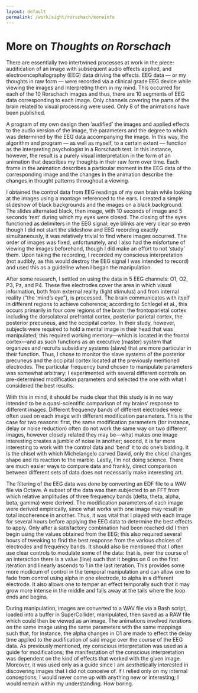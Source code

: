 ```yaml
---
layout: default
permalink: /work/sight/rorschach/moreinfo
---
```


# More on _Thoughts on Rorschach_

There are essentially two intertwined processes at work in the piece: audification of an image with subsequent audio effects applied, and electroencephalography (EEG) data driving the effects. EEG data — or my thoughts in raw form — were recorded via a clinical grade EEG device while viewing the images and interpreting them in my mind. This occurred for each of the 10 Rorschach images and thus, there are 10 segments of EEG data corresponding to each image. Only channels covering the parts of the brain related to visual processing were used. Only 8 of the animations have been published.

A program of my own design then ‘audified’ the images and applied effects to the audio version of the image, the parameters and the degree to which was determined by the EEG data accompanying the image. In this way, the algorithm and program — as well as myself, to a certain extent — function as the interpreting psychologist in a Rorschach test. In this instance, however, the result is a purely visual interpretation in the form of an animation that describes my thoughts in their raw form over time. Each frame in the animation describes a particular moment in the EEG data of the corresponding image and the changes in the animation describe the changes in thought patterns throughout a viewing.

I obtained the control data from EEG readings of my own brain while looking at the images using a montage referenced to the ears. I created a simple slideshow of black backgrounds and the images on a black background. The slides alternated black, then image, with 10 seconds of image and 5 seconds ‘rest’ during which my eyes were closed. The closing of the eyes functioned as delimiters in the EEG signal; eye blinks are very clear so even though I did not start the slideshow and EEG recording exactly simultaneously, it was relatively trivial to find where images occurred. The order of images was fixed, unfortunately, and I also had the misfortune of viewing the images beforehand, though I did make an effort to not ‘study’ them. Upon taking the recording, I recorded my conscious interpretation (not audibly, as this would destroy the EEG signal I was intended to record) and used this as a guideline when I began the manipulation.

After some research, I settled on using the data in 5 EEG channels: O1, O2, P3, Pz, and P4. These five electrodes cover the area in which visual information, both from external reality (light stimulus) and from internal reality (“the ‘mind’s eye”), is processed. The brain communicates with itself in different regions to achieve coherence; according to Schlegel et al., this occurs primarily in four core regions of the brain: the frontoparietal cortex including the dorsolateral prefrontal cortex, posterior parietal cortex, the posterior precuneus, and the occipital cortex. In their study, however, subjects were required to hold a mental image in their head that was manipulated; this required working memory—which is located in the frontal cortex—and as such functions as an executive (master) system that organizes and recruits subsidiary systems (slave) that are more particular in their function. Thus, I chose to monitor the slave systems of the posterior precuneus and the occipital cortex located at the previously mentioned electrodes. The particular frequency band chosen to manipulate parameters was somewhat arbitrary: I experimented with several different controls on pre-determined modification parameters and selected the one with what I considered the best results.

With this in mind, it should be made clear that this study is in no way intended to be a quasi-scientific comparison of my brains’ response to different images. Different frequency bands of different electrodes were often used on each image with different modification parameters. This is the case for two reasons: first, the same modification parameters (for instance, delay or noise reduction) often do not work the same way on two different images, however closely related they may be—what makes one image interesting creates a jumble of noise in another; second, it is far more interesting to work with the control data and ‘bend’ it to do one’s bidding. It is the chisel with which Michelangelo carved David, only the chisel changes shape and its reaction to the marble. Lastly, I’m not doing science. There are much easier ways to compare data and frankly, direct comparison between different sets of data does not necessarily make interesting art.

The filtering of the EEG data was done by converting an EDF file to a WAV file via Octave. A subset of the data was then subjected to an FFT from which relative amplitudes of three frequency bands (delta, theta, alpha, beta, gamma) were derived. The modification parameters of each image were derived empirically, since what works with one image may result in total incoherence in another. Thus, it was vital that I played with each image for several hours before applying the EEG data to determine the best effects to apply. Only after a satisfactory combination had been reached did I then begin using the values obtained from the EEG; this also required several hours of tweaking to find the best response from the various choices of electrodes and frequency bands. It should also be mentioned that I often use clear controls to modulate some of the data: that is, over the course of an interaction there is a value (line) such that it begins on 0 on the first iteration and linearly ascends to 1 in the last iteration. This provides some more modicum of control in the temporal manipulation and can allow one to fade from control using alpha in one electrode, to alpha in a different electrode. It also allows one to temper an effect temporally such that it may grow more intense in the middle and falls away at the tails where the loop ends and begins.

During manipulation, images are converted to a WAV file via a Bash script, loaded into a buffer in SuperCollider, manipulated, then saved as a RAW file which could then be viewed as an image. The animations involved iterations on the same image using the same parameters with the same mappings such that, for instance, the alpha changes in O1 are made to effect the delay time applied to the audification of said image over the course of the EEG data. As previously mentioned, my conscious interpretation was used as a guide for modifications; the manifestation of the conscious interpretation was dependent on the kind of effects that worked with the given image. Moreover, it was used only as a guide since I am aesthetically interested in discovering images that I did not conceive of. If I relied only on my internal conceptions, I would never come up with anything new or interesting; I would remain within my understanding. How boring.
